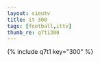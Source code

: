 ```yaml
--- 
layout: sieutv
title: it 300
tags: [football,ittv]
thumb_re: q7t1300
---
```

{% include q7t1 key="300" %} 
